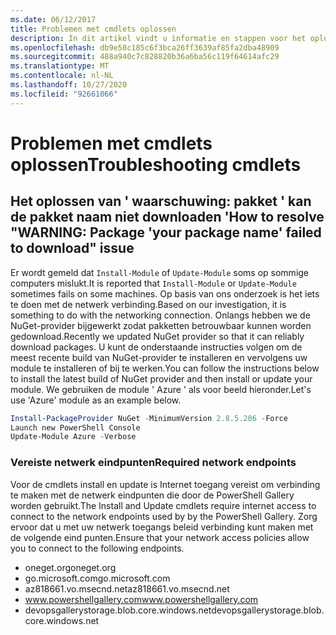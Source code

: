```yaml
---
ms.date: 06/12/2017
title: Problemen met cmdlets oplossen
description: In dit artikel vindt u informatie en stappen voor het oplossen van problemen met behulp van de PowerShell Gallery
ms.openlocfilehash: db9e58c185c6f3bca26ff3639af85fa2dba48909
ms.sourcegitcommit: 488a940c7c828820b36a6ba56c119f64614afc29
ms.translationtype: MT
ms.contentlocale: nl-NL
ms.lasthandoff: 10/27/2020
ms.locfileid: "92661066"
---
```

# <a name="troubleshooting-cmdlets"></a><span data-ttu-id="5d5b4-103">Problemen met cmdlets oplossen</span><span class="sxs-lookup"><span data-stu-id="5d5b4-103">Troubleshooting cmdlets</span></span>

## <a name="how-to-resolve-warning-package-your-package-name-failed-to-download-issue"></a><span data-ttu-id="5d5b4-104">Het oplossen van ' waarschuwing: pakket ' kan de pakket naam niet downloaden '</span><span class="sxs-lookup"><span data-stu-id="5d5b4-104">How to resolve "WARNING: Package 'your package name' failed to download" issue</span></span>

<span data-ttu-id="5d5b4-105">Er wordt gemeld dat `Install-Module` of `Update-Module` soms op sommige computers mislukt.</span><span class="sxs-lookup"><span data-stu-id="5d5b4-105">It is reported that `Install-Module` or `Update-Module` sometimes fails on some machines.</span></span> <span data-ttu-id="5d5b4-106">Op basis van ons onderzoek is het iets te doen met de netwerk verbinding.</span><span class="sxs-lookup"><span data-stu-id="5d5b4-106">Based on our investigation, it is something to do with the networking connection.</span></span> <span data-ttu-id="5d5b4-107">Onlangs hebben we de NuGet-provider bijgewerkt zodat pakketten betrouwbaar kunnen worden gedownload.</span><span class="sxs-lookup"><span data-stu-id="5d5b4-107">Recently we updated NuGet provider so that it can reliably download packages.</span></span> <span data-ttu-id="5d5b4-108">U kunt de onderstaande instructies volgen om de meest recente build van NuGet-provider te installeren en vervolgens uw module te installeren of bij te werken.</span><span class="sxs-lookup"><span data-stu-id="5d5b4-108">You can follow the instructions below to install the latest build of NuGet provider and then install or update your module.</span></span> <span data-ttu-id="5d5b4-109">We gebruiken de module ' Azure ' als voor beeld hieronder.</span><span class="sxs-lookup"><span data-stu-id="5d5b4-109">Let's use 'Azure' module as an example below.</span></span>

```powershell
Install-PackageProvider NuGet -MinimumVersion 2.8.5.206 -Force
Launch new PowerShell Console
Update-Module Azure -Verbose
```

### <a name="required-network-endpoints"></a><span data-ttu-id="5d5b4-110">Vereiste netwerk eindpunten</span><span class="sxs-lookup"><span data-stu-id="5d5b4-110">Required network endpoints</span></span>

<span data-ttu-id="5d5b4-111">Voor de cmdlets install en update is Internet toegang vereist om verbinding te maken met de netwerk eindpunten die door de PowerShell Gallery worden gebruikt.</span><span class="sxs-lookup"><span data-stu-id="5d5b4-111">The Install and Update cmdlets require internet access to connect to the network endpoints used by by the PowerShell Gallery.</span></span> <span data-ttu-id="5d5b4-112">Zorg ervoor dat u met uw netwerk toegangs beleid verbinding kunt maken met de volgende eind punten.</span><span class="sxs-lookup"><span data-stu-id="5d5b4-112">Ensure that your network access policies allow you to connect to the following endpoints.</span></span>

- <span data-ttu-id="5d5b4-113">oneget.org</span><span class="sxs-lookup"><span data-stu-id="5d5b4-113">oneget.org</span></span>
- <span data-ttu-id="5d5b4-114">go.microsoft.com</span><span class="sxs-lookup"><span data-stu-id="5d5b4-114">go.microsoft.com</span></span>
- <span data-ttu-id="5d5b4-115">az818661.vo.msecnd.net</span><span class="sxs-lookup"><span data-stu-id="5d5b4-115">az818661.vo.msecnd.net</span></span>
- <span data-ttu-id="5d5b4-116">www.powershellgallery.com</span><span class="sxs-lookup"><span data-stu-id="5d5b4-116">www.powershellgallery.com</span></span>
- <span data-ttu-id="5d5b4-117">devopsgallerystorage.blob.core.windows.net</span><span class="sxs-lookup"><span data-stu-id="5d5b4-117">devopsgallerystorage.blob.core.windows.net</span></span>
